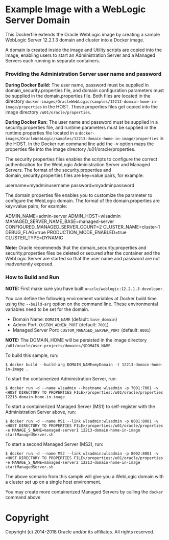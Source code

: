 Example Image with a  WebLogic Server Domain
=============================================
This Dockerfile extends the Oracle WebLogic image by creating a sample WebLogic Server  12.2.1.3 domain and cluster into a Docker image.

A domain is created inside the image and Utility scripts are copied into the image, enabling users to start an Administration Server and a Managed Servers each running in separate containers.

### Providing the Administration Server user name and password

**During Docker Build:** The user name, password must be supplied in domain_security.properties file, and domain configuration parameters must be supplied in the domain.properties file.  Both files are located in the directory `docker-images/OracleWebLogic/samples/12213-domain-home-in-image/properties` in the HOST. These properties files get copied into the image directory `/u01/oracle/properties`.

**During Docker Run:** The user name and password must be supplied in a security.properties file, and runtime parameters must be supplied in the runtime.properties file located in a `docker-images/OracleWebLogic/samples/12213-domain-home-in-image/properties` in the HOST. In the Docker run command line add the -v option maps the properties file into the image directory /u01/oracle/properties. 

The security properties files enables the scripts to configure the correct authentication for the WebLogic Administration Server and Managed Servers. The format of the security.properties and domain_security.properties files are key=value pairs, for example:

username=myadminusername
password=myadminpassword

The domain properties file enables you to customize the parameter to configure the WebLogic domain. The format of the domain.properties are key=value pairs, for example:

ADMIN_NAME=admin-server
ADMIN_HOST=wlsadmin
MANAGED_SERVER_NAME_BASE=managed-server
CONFIGURED_MANAGED_SERVER_COUNT=2
CLUSTER_NAME=cluster-1
DEBUG_FLAG=true
PRODUCTION_MODE_ENABLED=true
CLUSTER_TYPE=DYNAMIC

**Note:** Oracle recommends that the domain_security.properties and security.properties files be deleted or secured after the container and the WebLogic Server are started so that the user name and password are not inadvertently exposed.

### How to Build and Run

**NOTE:** First make sure you have built `oracle/weblogic:12.2.1.3-developer`. 

You can define the following environment variables at Docker build time  using the `--build-arg` option  on the command line. These environmental variables need to be set for the domain. 

* Domain Name:           `DOMAIN_NAME`                (default: `base_domain`)  
* Admin Port:            `CUSTOM_ADMIN_PORT`          (default: `7001`)          
* Managed Server Port:   `CUSTOM_MANAGED_SERVER_PORT` (default: `8001`)          

**NOTE:** The DOMAIN_HOME will be persisted in the image directory `/u01/oracle/user-projects/domains/$DOMAIN_NAME`.

To build this sample, run:

	$ docker build --build-arg DOMAIN_NAME=myDomain -t 12213-domain-home-in-image .


To start the containerized Administration Server, run:

	$ docker run -d --name wlsadmin --hostname wlsadmin -p 7001:7001 -v <HOST DIRECTORY TO PROPERTIES FILE>/properties:/u01/oracle/properties 12213-domain-home-in-image

To start a containerized Managed Server (MS1) to self-register with the Administration Server above, run:

	$ docker run -d --name MS1 --link wlsadmin:wlsadmin -p 8001:8001 -v <HOST DIRECTORY TO PROPERTIES FILE>/properties:/u01/oracle/properties -e MANAGE_S_NAME=managed-server1 12213-domain-home-in-image startManagedServer.sh


To start a second Managed Server (MS2), run:

	$ docker run -d --name MS2 --link wlsadmin:wlsadmin -p 8002:8001 -v <HOST DIRECTORY TO PROPERTIES FILE>/properties:/u01/oracle/properties -e MANAGE_S_NAME=managed-server2 12213-domain-home-in-image startManagedServer.sh

The above scenario from this sample will give you a WebLogic domain with a cluster set up on a single host environment.

You may create more containerized Managed Servers by calling the `docker` command above

# Copyright
Copyright (c) 2014-2018 Oracle and/or its affiliates. All rights reserved.
